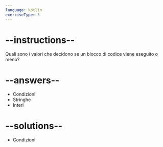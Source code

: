 ```yaml
---
language: kotlin
exerciseType: 3
---
```


# --instructions--

Quali sono i valori che decidono se un blocco di codice viene eseguito o meno?

# --answers--

- Condizioni
- Stringhe
- Interi

# --solutions--

- Condizioni
